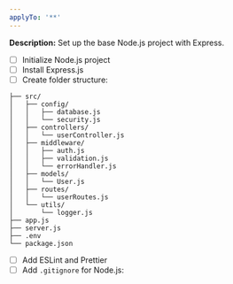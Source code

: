 ```yaml
---
applyTo: '**'
---
```

**Description:** Set up the base Node.js project with Express.
- [ ] Initialize Node.js project
- [ ] Install Express.js
- [ ] Create folder structure: 
```
├── src/
│   ├── config/
│   │   ├── database.js
│   │   └── security.js
│   ├── controllers/
│   │   └── userController.js
│   ├── middleware/
│   │   ├── auth.js
│   │   ├── validation.js
│   │   └── errorHandler.js
│   ├── models/
│   │   └── User.js
│   ├── routes/
│   │   └── userRoutes.js
│   └── utils/
│       └── logger.js
├── app.js
├── server.js
├── .env
└── package.json
```
- [ ] Add ESLint and Prettier
- [ ] Add `.gitignore` for Node.js: